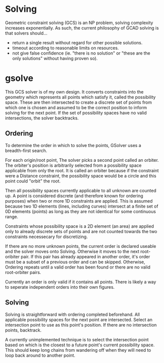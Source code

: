 
# Solving

Geometric constraint solving (GCS) is an NP problem, solving complexity increases exponentially. As such, the current philosophy of GCAD solving is that solvers should...
- return a single result without regard for other possible solutions.
- timeout according to reasonable limits on resources.
- not give false confidence (ie. "there is no solution" or "these are the only solutions" without having proven so).
# gsolve
This GCS solver is of my own design. It converts constraints into the geometry which represents all points which satisfy it, called the possibility space. These are then intersected to create a discrete set of points from which one is chosen and assumed to be the correct position to inform solving for the next point. If the set of possibility spaces have no valid intersections, the solver backtracks.
## Ordering
To determine the order in which to solve the points, GSolver uses a breadth-first search.

For each origin/root point, The solver picks a second point called an orbiter. The orbiter's position is arbitrarily selected from a possibility space applicable from only the root. It is called an orbiter because if the constraint were a Distance constraint, the possibility space would be a circle and this point could "orbit" the root.

Then all possibility spaces currently applicable to all unknown are counted up. A point is considered discrete (and therefore known for ordering purposes) when two or more 1D constraints are applied. This is assumed because two 1D elements (lines, including curves) intersect at a finite set of 0D elements (points) as long as they are not identical for some continuous range.

Constraints whose possibility space is a 2D element (an area) are applied only to already discrete sets of points and are not counted towards the two constraints necessecary for discretizing.

If there are no more unknown points, the current order is declared useable and the solver moves onto Solving. Otherwise it moves to the next root-oribiter pair. If this pair has already appeared in another order, it's order must be a subset of a previous order and can be skipped. Otherwise, Ordering repeats until a valid order has been found or there are no valid root-orbiter pairs.

Currently an order is only valid if it contains all points. There is likely a way to seperate independent orders into their own figures.
## Solving
Solving is straightforward with ordering completed beforehand. All applicable possibility spaces for the next point are intersected. Select an intersection point to use as this point's position. If there are no intersection points, backtrack.

A currently unimplemented technique is to select the intersection point based on which is the closest to a future point's current possibility space. This should keep long chains from wandering off when they will need to loop back around to another point.